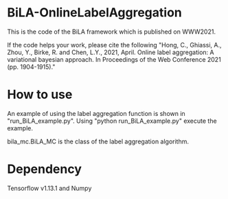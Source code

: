 # BiLA-OnlineLabelAggregation
This is the code of the BiLA framework which is published on WWW2021. 

If the code helps your work, please cite the following
"Hong, C., Ghiassi, A., Zhou, Y., Birke, R. and Chen, L.Y., 2021, April. Online label aggregation: A variational bayesian approach. In Proceedings of the Web Conference 2021 (pp. 1904-1915)."

# How to use
An example of using the label aggregation function is shown in "run_BiLA_example.py".
Using "python run_BiLA_example.py" execute the example.

bila_mc.BiLA_MC is the class of the label aggregation algorithm.

# Dependency
Tensorflow v1.13.1 and Numpy